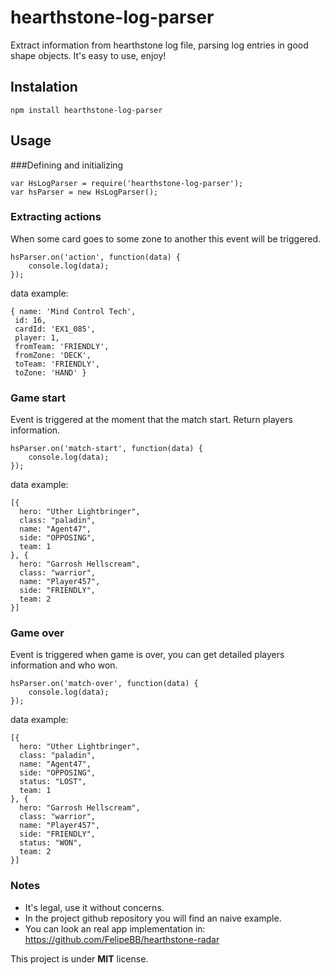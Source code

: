 # hearthstone-log-parser
Extract information from hearthstone log file, parsing log entries in good shape objects.
It's easy to use, enjoy!

## Instalation
    npm install hearthstone-log-parser
## Usage
###Defining and initializing

    var HsLogParser = require('hearthstone-log-parser');
    var hsParser = new HsLogParser();

### Extracting actions
When some card goes to some zone to another this event will be triggered.

    hsParser.on('action', function(data) {
    	console.log(data);
    });
    
data example:

	{ name: 'Mind Control Tech',
	 id: 16,
	 cardId: 'EX1_085',
	 player: 1,
	 fromTeam: 'FRIENDLY',
	 fromZone: 'DECK',
	 toTeam: 'FRIENDLY',
	 toZone: 'HAND' }

### Game start
Event is triggered at the moment that the match start. Return players information.

    hsParser.on('match-start', function(data) {
    	console.log(data);
    });

data example:

	[{
	  hero: "Uther Lightbringer",
	  class: "paladin",
	  name: "Agent47",
	  side: "OPPOSING",
	  team: 1
	}, {
	  hero: "Garrosh Hellscream",
	  class: "warrior",
	  name: "Player457",
	  side: "FRIENDLY",
	  team: 2
	}]

### Game over
Event is triggered when game is over, you can get detailed players information and who won.

    hsParser.on('match-over', function(data) {
    	console.log(data);
    });

data example:

	[{
	  hero: "Uther Lightbringer",
  	  class: "paladin",
	  name: "Agent47",
	  side: "OPPOSING",
	  status: "LOST",
	  team: 1
	}, {
	  hero: "Garrosh Hellscream",
	  class: "warrior",
	  name: "Player457",
	  side: "FRIENDLY",
	  status: "WON",
	  team: 2
	}]



### Notes
- It's legal, use it without concerns.
- In the project github repository you will find an naive example.
- You can look an real app implementation in: https://github.com/FelipeBB/hearthstone-radar


This project is under **MIT** license.
